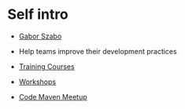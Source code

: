 # Self intro


* [Gabor Szabo](https://www.linkedin.com/in/szabgab/)
* Help teams improve their development practices

* [Training Courses](https://hostlocal.com/)
* [Workshops](https://workshops.code-maven.com/)

* [Code Maven Meetup](https://www.meetup.com/Code-Mavens/)


